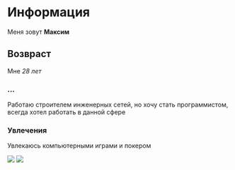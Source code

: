 # Информация

Меня зовут **Максим**

## Возвраст
Мне _28 лет_

### ...
Работаю строителем инженерных сетей, но хочу стать программистом, всегда хотел работать в данной сфере

### Увлечения

Увлекаюсь компьютерными играми и покером

![](https://png.pngtree.com/thumb_back/fw800/background/20230330/pngtree-cheerful-builder-man-carrying-ladder-indoors-photo-image_2136506.jpg)
![](76025201-jolly-builder.jpg)